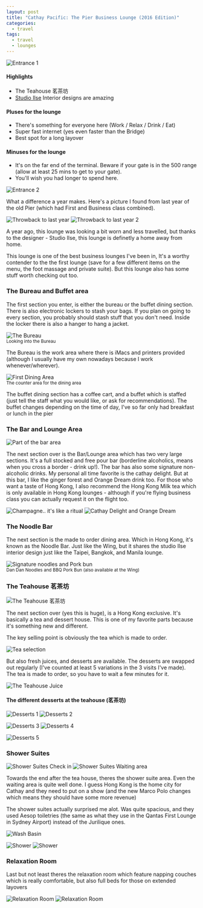 ```yaml
---
layout: post
title: "Cathay Pacific: The Pier Business Lounge (2016 Edition)"
categories:
  - travel
tags:
  - travel
  - lounges
---
```

![Entrance 1](https://images.itinerantfoodie.com/thepierbusiness-hkg/thepierbusiness-entrance.png)

#### Highlights

* The Teahouse 茗茶坊
* [Studio Ilse](http://www.studioilse.com) Interior designs are amazing

#### Pluses for the lounge

* There's something for everyone here (Work / Relax / Drink / Eat)
* Super fast internet (yes even faster than the Bridge)
* Best spot for a long layover

#### Minuses for the lounge

* It's on the far end of the terminal. Beware if your gate is in the 500 range (allow at least 25 mins to get to your gate).
* You'll wish you had longer to spend here.

![Entrance 2](https://images.itinerantfoodie.com/thepierbusiness-hkg/thepierbusiness-entrance-1.png)

What a difference a year makes. Here's a picture I found from last year of the old Pier (which had First and Business class combined).

![Throwback to last year](https://images.itinerantfoodie.com/thepierbusiness-hkg/thepierbusiness-lastyear.png)
![Throwback to last year 2](https://images.itinerantfoodie.com/thepierbusiness-hkg/thepierbusiness-lastyear-2.png)

A year ago, this lounge was looking a bit worn and less travelled, but thanks to the designer - Studio Ilse, this lounge is definetly a home away from home.

This lounge is one of the best business lounges I've been in, It's a worthy contender to the the first lounge (save for a few different items on the menu, the foot massage and private suite). But this lounge also has some stuff worth checking out too.

### The Bureau and Buffet area

The first section you enter, is either the bureau or the buffet dining section. There is also electronic lockers to stash your bags. If you plan on going to every section, you probably should stash stuff that you don't need. Inside the locker there is also a hanger to hang a jacket.

![The Bureau](https://images.itinerantfoodie.com/thepierbusiness-hkg/thepierbusiness-thebureau.png)
<br /><sub>Looking into the Bureau</sub>

The Bureau is the work area where there is iMacs and printers provided (although I usually have my own nowadays because I work whenever/wherever).

![First Dining Area](https://images.itinerantfoodie.com/thepierbusiness-hkg/thepierbusiness-firstdiningarea.png)
<br /><sub>The counter area for the dining area</sub>

The buffet dining section has a coffee cart, and a buffet which is staffed (just tell the staff what you would like, or ask for recommendations). The buffet changes depending on the time of day, I've so far only had breakfast or lunch in the pier

### The Bar and Lounge Area

![Part of the bar area](https://images.itinerantfoodie.com/thepierbusiness-hkg/thepierbusiness-bararea.png)

The next section over is the Bar/Lounge area which has two very large sections. It's a full stocked and free pour bar (borderline alcoholics, means when you cross a border - drink up!). The bar has also some signature non-alcoholic drinks. My personal all time favorite is the cathay delight. But at this bar, I like the ginger forest and Orange Dream drink too. For those who want a taste of Hong Kong, I also recommend the Hong Kong Milk tea which is only available in Hong Kong lounges - although if you're flying business class you can actually request it on the flight too.

![Champagne.. it's like a ritual](https://images.itinerantfoodie.com/thepierbusiness-hkg/thepierbusiness-1.png)
![Cathay Delight and Orange Dream](https://images.itinerantfoodie.com/thepierbusiness-hkg/thepierbusiness-2.png)


### The Noodle Bar

The next section is the made to order dining area. Which in Hong Kong, it's known as the Noodle Bar. Just like the Wing, but it shares the studio Ilse interior design just like the Taipei, Bangkok, and Manila lounge.

![Signature noodles and Pork bun ](https://images.itinerantfoodie.com/thepierbusiness-hkg/thepierbusiness-signaturenoodles.png)
<br /><sub>Dan Dan Noodles and BBQ Pork Bun (also available at the Wing)</sub>

### The Teahouse 茗茶坊

![The Teahouse 茗茶坊](https://images.itinerantfoodie.com/thepierbusiness-hkg/thepierbusiness-teahouse.png)

The next section over (yes this is huge), is a Hong Kong exclusive. It's basically a tea and dessert house. This is one of my favorite parts because it's something new and different.

The key selling point is obviously the tea which is made to order.

![Tea selection](https://images.itinerantfoodie.com/thepierbusiness-hkg/thepierbusiness-teahouse-tea.png)


But also fresh juices, and desserts are available. The desserts are swapped out regularly (I've counted at least 5 variations in the 3 visits I've made). The tea is made to order, so you have to wait a few minutes for it.

![The Teahouse Juice](https://images.itinerantfoodie.com/thepierbusiness-hkg/thepierbusiness-teahouse-juice.png)

#### The different desserts at the teahouse (茗茶坊)

![Desserts 1](https://images.itinerantfoodie.com/thepierbusiness-hkg/thepierbusiness-teahouse-desserts.png)
![Desserts 2](https://images.itinerantfoodie.com/thepierbusiness-hkg/thepierbusiness-teahouse-desserts2.png)

![Desserts 3](https://images.itinerantfoodie.com/thepierbusiness-hkg/thepierbusiness-teahouse-desserts3.png)
![Desserts 4](https://images.itinerantfoodie.com/thepierbusiness-hkg/thepierbusiness-teahouse-desserts4.png)

![Desserts 5](https://images.itinerantfoodie.com/thepierbusiness-hkg/thepierbusiness-teahouse-desserts5.png)

### Shower Suites

![Shower Suites Check in ](https://images.itinerantfoodie.com/thepierbusiness-hkg/thepierbusiness-showersuiteentrance.png)
![Shower Suites Waiting area ](https://images.itinerantfoodie.com/thepierbusiness-hkg/thepierbusiness-showersuiteentrance2.png)

Towards the end after the tea house, theres the shower suite area. Even the waiting area is quite well done. I guess Hong Kong is the home city for Cathay and they need to put on a show (and the new Marco Polo changes which means they should have some more revenue)

The shower suites actually surprised me alot. Was quite spacious, and they used Aesop toiletries (the same as what they use in the Qantas First Lounge in Sydney Airport) instead of the Jurilique ones.

![Wash Basin](https://images.itinerantfoodie.com/thepierbusiness-hkg/thepierbusiness-bathroom-washbasin.png)

![Shower](https://images.itinerantfoodie.com/thepierbusiness-hkg/thepierbusiness-bathroom.png)
![Shower](https://images.itinerantfoodie.com/thepierbusiness-hkg/thepierbusiness-bathroom-2.png)

### Relaxation Room

Last but not least theres the relaxation room which feature napping couches which is really comfortable, but also full beds for those on extended layovers

![Relaxation Room](https://images.itinerantfoodie.com/thepierbusiness-hkg/thepierbusiness-restarea-2.png)
![Relaxation Room](https://images.itinerantfoodie.com/thepierbusiness-hkg/thepierbusiness-restarea.png)
